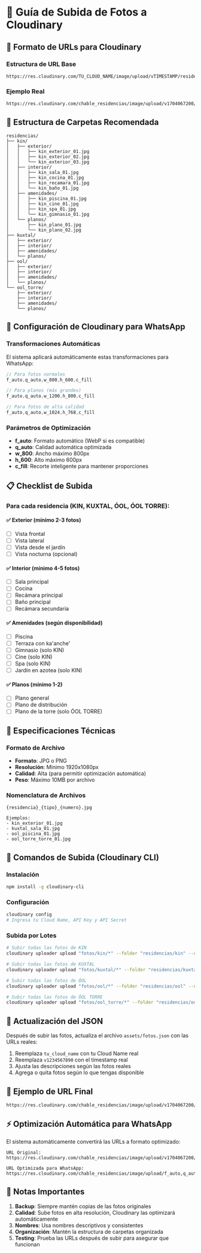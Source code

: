 # 📸 Guía de Subida de Fotos a Cloudinary

## 🎯 Formato de URLs para Cloudinary

### Estructura de URL Base
```
https://res.cloudinary.com/TU_CLOUD_NAME/image/upload/vTIMESTAMP/residencias/RESIDENCIA/TIPO/archivo.jpg
```

### Ejemplo Real
```
https://res.cloudinary.com/chable_residencias/image/upload/v1704067200/residencias/kin/exterior/kin_exterior_01.jpg
```

## 📁 Estructura de Carpetas Recomendada

```
residencias/
├── kin/
│   ├── exterior/
│   │   ├── kin_exterior_01.jpg
│   │   ├── kin_exterior_02.jpg
│   │   └── kin_exterior_03.jpg
│   ├── interior/
│   │   ├── kin_sala_01.jpg
│   │   ├── kin_cocina_01.jpg
│   │   ├── kin_recamara_01.jpg
│   │   └── kin_baño_01.jpg
│   ├── amenidades/
│   │   ├── kin_piscina_01.jpg
│   │   ├── kin_cine_01.jpg
│   │   ├── kin_spa_01.jpg
│   │   └── kin_gimnasio_01.jpg
│   └── planos/
│       ├── kin_plano_01.jpg
│       └── kin_plano_02.jpg
├── kuxtal/
│   ├── exterior/
│   ├── interior/
│   ├── amenidades/
│   └── planos/
├── ool/
│   ├── exterior/
│   ├── interior/
│   ├── amenidades/
│   └── planos/
└── ool_torre/
    ├── exterior/
    ├── interior/
    ├── amenidades/
    └── planos/
```

## 🚀 Configuración de Cloudinary para WhatsApp

### Transformaciones Automáticas
El sistema aplicará automáticamente estas transformaciones para WhatsApp:

```javascript
// Para fotos normales
f_auto,q_auto,w_800,h_600,c_fill

// Para planos (más grandes)
f_auto,q_auto,w_1200,h_800,c_fill

// Para fotos de alta calidad
f_auto,q_auto,w_1024,h_768,c_fill
```

### Parámetros de Optimización
- **f_auto**: Formato automático (WebP si es compatible)
- **q_auto**: Calidad automática optimizada
- **w_800**: Ancho máximo 800px
- **h_600**: Alto máximo 600px
- **c_fill**: Recorte inteligente para mantener proporciones

## 📋 Checklist de Subida

### Para cada residencia (KIN, KUXTAL, ÓOL, ÓOL TORRE):

#### ✅ Exterior (mínimo 2-3 fotos)
- [ ] Vista frontal
- [ ] Vista lateral
- [ ] Vista desde el jardín
- [ ] Vista nocturna (opcional)

#### ✅ Interior (mínimo 4-5 fotos)
- [ ] Sala principal
- [ ] Cocina
- [ ] Recámara principal
- [ ] Baño principal
- [ ] Recámara secundaria

#### ✅ Amenidades (según disponibilidad)
- [ ] Piscina
- [ ] Terraza con ka'anche'
- [ ] Gimnasio (solo KIN)
- [ ] Cine (solo KIN)
- [ ] Spa (solo KIN)
- [ ] Jardín en azotea (solo KIN)

#### ✅ Planos (mínimo 1-2)
- [ ] Plano general
- [ ] Plano de distribución
- [ ] Plano de la torre (solo ÓOL TORRE)

## 🎨 Especificaciones Técnicas

### Formato de Archivo
- **Formato**: JPG o PNG
- **Resolución**: Mínimo 1920x1080px
- **Calidad**: Alta (para permitir optimización automática)
- **Peso**: Máximo 10MB por archivo

### Nomenclatura de Archivos
```
{residencia}_{tipo}_{numero}.jpg

Ejemplos:
- kin_exterior_01.jpg
- kuxtal_sala_01.jpg
- ool_piscina_01.jpg
- ool_torre_torre_01.jpg
```

## 🔧 Comandos de Subida (Cloudinary CLI)

### Instalación
```bash
npm install -g cloudinary-cli
```

### Configuración
```bash
cloudinary config
# Ingresa tu Cloud Name, API Key y API Secret
```

### Subida por Lotes
```bash
# Subir todas las fotos de KIN
cloudinary uploader upload "fotos/kin/*" --folder "residencias/kin" --use-filename

# Subir todas las fotos de KUXTAL
cloudinary uploader upload "fotos/kuxtal/*" --folder "residencias/kuxtal" --use-filename

# Subir todas las fotos de ÓOL
cloudinary uploader upload "fotos/ool/*" --folder "residencias/ool" --use-filename

# Subir todas las fotos de ÓOL TORRE
cloudinary uploader upload "fotos/ool_torre/*" --folder "residencias/ool_torre" --use-filename
```

## 📝 Actualización del JSON

Después de subir las fotos, actualiza el archivo `assets/fotos.json` con las URLs reales:

1. Reemplaza `tu_cloud_name` con tu Cloud Name real
2. Reemplaza `v1234567890` con el timestamp real
3. Ajusta las descripciones según las fotos reales
4. Agrega o quita fotos según lo que tengas disponible

## 🎯 Ejemplo de URL Final

```
https://res.cloudinary.com/chable_residencias/image/upload/v1704067200/residencias/kin/exterior/kin_exterior_01.jpg
```

## ⚡ Optimización Automática para WhatsApp

El sistema automáticamente convertirá las URLs a formato optimizado:

```
URL Original:
https://res.cloudinary.com/chable_residencias/image/upload/v1704067200/residencias/kin/exterior/kin_exterior_01.jpg

URL Optimizada para WhatsApp:
https://res.cloudinary.com/chable_residencias/image/upload/f_auto,q_auto,w_800,h_600,c_fill/v1704067200/residencias/kin/exterior/kin_exterior_01.jpg
```

## 🚨 Notas Importantes

1. **Backup**: Siempre mantén copias de las fotos originales
2. **Calidad**: Sube fotos en alta resolución, Cloudinary las optimizará automáticamente
3. **Nombres**: Usa nombres descriptivos y consistentes
4. **Organización**: Mantén la estructura de carpetas organizada
5. **Testing**: Prueba las URLs después de subir para asegurar que funcionan
